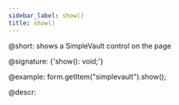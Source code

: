 ```yaml
---
sidebar_label: show()
title: show()
---          
```


@short: shows a SimpleVault control on the page
 
@signature: {'show(): void;'}

@example:
form.getItem("simplevault").show();

@descr:
